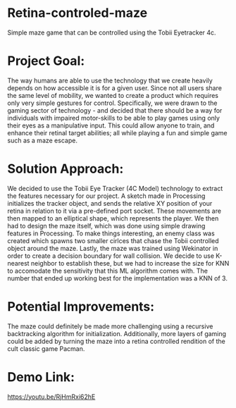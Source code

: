 # Retina-controled-maze
Simple maze game that can be controlled using the Tobii Eyetracker 4c.

# Project Goal:
The way humans are able to use the technology that we create heavily depends on how accessible it is for a given user. Since not all users share the same level of mobility, we wanted to create a product which requires only very simple gestures for control. Specifically, we were drawn to the gaming sector of technology - and decided that there should be a way for individuals with impaired motor-skills to be able to play games using only their eyes as a manipulative input. This could allow anyone to train, and enhance their retinal target abilities; all while playing a fun and simple game such as a maze escape.

# Solution Approach:
We decided to use the Tobii Eye Tracker (4C Model) technology to extract the features necessary for our project. A sketch made in Processing initializes the tracker object, and sends the relative XY position of your retina in relation to it via a pre-defined port socket. These movements are then mapped to an elliptical shape, which represents the player. We then had to design the maze itself, which was done using simple drawing features in Processing. To make things interesting, an enemy class was created which spawns two smaller cirlces that chase the Tobii controlled object around the maze. Lastly, the maze was trained using Wekinator in order to create a decision boundary for wall collision. We decide to use K-nearest neighbor to establish these, but we had to increase the size for KNN to accomodate the sensitivity that this ML algorithm comes with. The number that ended up working best for the implementation was a KNN of 3.

# Potential Improvements:
The maze could definitely be made more challenging using a recursive backtracking algorithm for initialization. Additionally, more layers of gaming could be added by turning the maze into a retina controlled rendition of the cult classic game Pacman.

# Demo Link:

https://youtu.be/RjHmRxi62hE
